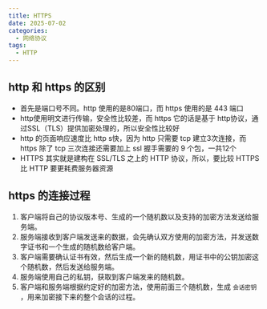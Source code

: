 ```yaml
---
title: HTTPS
date: 2025-07-02
categories:
  - 网络协议
tags:
  - HTTP
---
```


## http 和 https 的区别

+ 首先是端口号不同。http 使用的是80端口，而 https 使用的是 443 端口
+ http使用明文进行传输，安全性比较差，而 https 它的话是基于 http协议，通过SSL（TLS）提供加密处理的，所以安全性比较好
+ http 的页面响应速度比 http s快，因为 http 只需要 tcp 建立3次连接，而https 除了 tcp 三次连接还需要加上 ssl 握手需要的 9 个包，一共12个
+ HTTPS 其实就是建构在 SSL/TLS 之上的 HTTP 协议，所以，要比较 HTTPS 比 HTTP 要更耗费服务器资源

## https 的连接过程

1. 客户端将自己的协议版本号、生成的一个随机数以及支持的加密方法发送给服务端。
2. 服务端接收到客户端发送来的数据，会先确认双方使用的加密方法，并发送数字证书和一个生成的随机数给客户端。
3. 客户端需要确认证书有效，然后生成一个新的随机数，用证书中的公钥加密这个随机数，然后发送给服务端。
4. 服务端使用自己的私钥，获取到客户端发来的随机数。
5. 客户端和服务端根据约定好的加密方法，使用前面三个随机数，生成 `会话密钥` ，用来加密接下来的整个会话的过程。